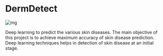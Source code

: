 # DermDetect
![mg](https://github.com/meerapadmanabhan/DermDetect/assets/94631005/4a0a054a-2f55-4a77-adfe-73b231367634)

Deep learning to predict the various skin diseases. The main objective of this project is to achieve maximum accuracy of skin disease prediction. Deep learning techniques helps in detection of skin disease at an initial stage.
